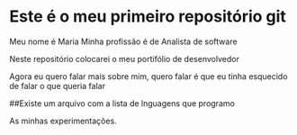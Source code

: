 # Este é o meu primeiro repositório git

Meu nome é Maria
Minha profissão é de Analista de software

Neste repositório colocarei o meu portifólio de desenvolvedor

Agora eu quero falar mais sobre mim, quero falar é que eu tinha esquecido de falar o que queria falar

##Existe um arquivo com a lista de lnguagens que programo

As minhas experimentações.